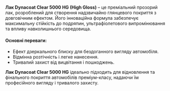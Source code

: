 **Лак Dynacoat Clear 5000 HG (High Gloss)** – це преміальний прозорий лак, розроблений для створення надзвичайно глянцевого покриття з довговічним ефектом. Його інноваційна формула забезпечує максимальну стійкість до подряпин, ультрафіолетового випромінювання та впливу навколишнього середовища.

#### Основні переваги:

- Ефект дзеркального блиску для бездоганного вигляду автомобіля.
- Відмінна розтічність і легке нанесення.
- Тривалий захист від вицвітання і пошкоджень.

**Лак Dynacoat Clear 5000 HG** ідеально підходить для відновлення та фінального покриття автомобілів преміум-класу, надаючи їм професійного вигляду і тривалого захисту.
